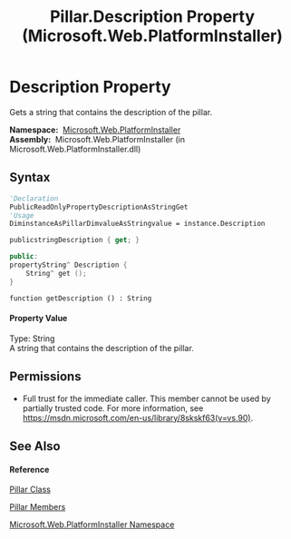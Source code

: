 ﻿---
title: Pillar.Description Property  (Microsoft.Web.PlatformInstaller)
TOCTitle: Description Property
ms:assetid: P:Microsoft.Web.PlatformInstaller.Pillar.Description
ms:mtpsurl: https://msdn.microsoft.com/en-us/library/microsoft.web.platforminstaller.pillar.description(v=VS.90)
ms:contentKeyID: 22049637
ms.date: 05/02/2012
mtps_version: v=VS.90
f1_keywords:
- Microsoft.Web.PlatformInstaller.Pillar.Description
- Microsoft.Web.PlatformInstaller.Pillar.get_Description
dev_langs:
- CSharp
- JScript
- VB
- c++
api_location:
- Microsoft.Web.PlatformInstaller.dll
api_name:
- Microsoft.Web.PlatformInstaller.Pillar.Description
- Microsoft.Web.PlatformInstaller.Pillar.get_Description
api_type:
- Managed
topic_type:
- apiref
- kbSyntax
product_family_name: VS
ROBOTS: INDEX,FOLLOW
---

# Description Property

Gets a string that contains the description of the pillar.

**Namespace:**  [Microsoft.Web.PlatformInstaller](microsoft-web-platforminstaller-namespace.md)  
**Assembly:**  Microsoft.Web.PlatformInstaller (in Microsoft.Web.PlatformInstaller.dll)

## Syntax

``` vb
'Declaration
PublicReadOnlyPropertyDescriptionAsStringGet
'Usage
DiminstanceAsPillarDimvalueAsStringvalue = instance.Description
```

``` csharp
publicstringDescription { get; }
```

``` c++
public:
propertyString^ Description {
    String^ get ();
}
```

``` jscript
function getDescription () : String
```

#### Property Value

Type: String  
A string that contains the description of the pillar.  

## Permissions

  - Full trust for the immediate caller. This member cannot be used by partially trusted code. For more information, see <https://msdn.microsoft.com/en-us/library/8skskf63(v=vs.90)>.

## See Also

#### Reference

[Pillar Class](pillar-class-microsoft-web-platforminstaller.md)

[Pillar Members](pillar-members-microsoft-web-platforminstaller.md)

[Microsoft.Web.PlatformInstaller Namespace](microsoft-web-platforminstaller-namespace.md)

